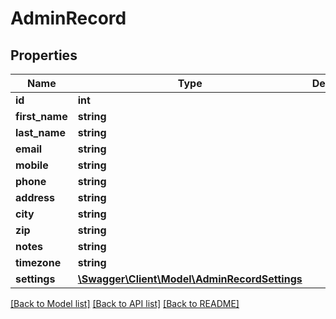 # AdminRecord

## Properties
Name | Type | Description | Notes
------------ | ------------- | ------------- | -------------
**id** | **int** |  | [optional] 
**first_name** | **string** |  | [optional] 
**last_name** | **string** |  | [optional] 
**email** | **string** |  | [optional] 
**mobile** | **string** |  | [optional] 
**phone** | **string** |  | [optional] 
**address** | **string** |  | [optional] 
**city** | **string** |  | [optional] 
**zip** | **string** |  | [optional] 
**notes** | **string** |  | [optional] 
**timezone** | **string** |  | [optional] 
**settings** | [**\Swagger\Client\Model\AdminRecordSettings**](AdminRecordSettings.md) |  | [optional] 

[[Back to Model list]](../../README.md#documentation-for-models) [[Back to API list]](../../README.md#documentation-for-api-endpoints) [[Back to README]](../../README.md)

